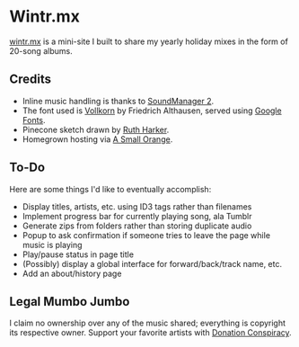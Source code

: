 # Wintr.mx
[wintr.mx](http://wintr.mx) is a mini-site I built to share my yearly holiday mixes in the form of 20-song albums.

## Credits
- Inline music handling is thanks to [SoundManager 2](http://www.schillmania.com/projects/soundmanager2/).
- The font used is [Vollkorn](http://vollkorn-typeface.com) by Friedrich Althausen, served using [Google Fonts](http://www.google.com/fonts).
- Pinecone sketch drawn by [Ruth Harker](http://doodleaceae.blogspot.fr/2013/10/pine-cone.html).
- Homegrown hosting via [A Small Orange](http://asmallorange.com).

## To-Do
Here are some things I'd like to eventually accomplish:
- Display titles, artists, etc. using ID3 tags rather than filenames
- Implement progress bar for currently playing song, ala Tumblr
- Generate zips from folders rather than storing duplicate audio
- Popup to ask confirmation if someone tries to leave the page while music is playing
- Play/pause status in page title
- (Possibly) display a global interface for forward/back/track name, etc.
- Add an about/history page

## Legal Mumbo Jumbo
I claim no ownership over any of the music shared; everything is copyright its respective owner. Support your favorite artists with [Donation Conspiracy](http://www.donationconspiracy.org).